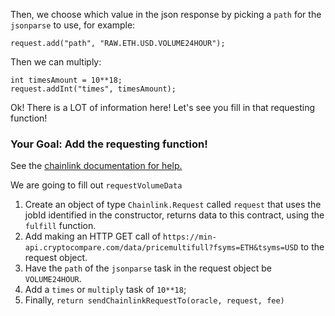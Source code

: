 
Then, we choose which value in the json response by picking a `path` for the `jsonparse` to use, for example:
```solidity
request.add("path", "RAW.ETH.USD.VOLUME24HOUR");
```
        
Then we can multiply:
```solidity
int timesAmount = 10**18;
request.addInt("times", timesAmount);
```

Ok! There is a LOT of information here! Let's see you fill in that requesting function!

### <emoji id="checkered_flag" /> Your Goal: Add the requesting function!

See the [chainlink documentation for help.](https://docs.chain.link/docs/make-a-http-get-request/)

We are going to fill out `requestVolumeData`

1. Create an object of type `Chainlink.Request` called `request` that uses the jobId identified in the constructor, returns data to this contract, using the `fulfill` function.
2. Add making an HTTP GET call of `https://min-api.cryptocompare.com/data/pricemultifull?fsyms=ETH&tsyms=USD` to the request object.
3. Have the `path` of the `jsonparse` task in the request object be `VOLUME24HOUR`.
4. Add a `times` or `multiply` task of `10**18`;
5. Finally, `return sendChainlinkRequestTo(oracle, request, fee)`